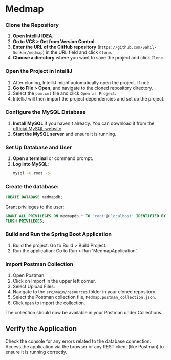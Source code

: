# Medmap

### Clone the Repository

1. **Open IntelliJ IDEA**.
2. **Go to VCS > Get from Version Control**.
3. **Enter the URL of the GitHub repository** (`https://github.com/Sahil-Sonkar/medmap`) in the URL field and click `Clone`.
4. **Choose a directory** where you want to save the project and click `Clone`.

### Open the Project in IntelliJ

1. After cloning, IntelliJ might automatically open the project. If not:
2. **Go to File > Open**, and navigate to the cloned repository directory.
3. Select the `pom.xml` file and click `Open as Project`.
4. IntelliJ will then import the project dependencies and set up the project.

### Configure the MySQL Database

1. **Install MySQL** if you haven't already. You can download it from the [official MySQL website](https://dev.mysql.com/downloads/mysql/).
2. **Start the MySQL server** and ensure it is running.

### Set Up Database and User

1. **Open a terminal** or command prompt.
2. **Log into MySQL**:
   ```bash
   mysql -u root -p
   ```
   
### Create the database:

```sql
CREATE DATABASE medmapdb;
```

Grant privileges to the user:

```sql
GRANT ALL PRIVILEGES ON medmapdb.* TO 'root'@'localhost' IDENTIFIED BY 'password';
FLUSH PRIVILEGES;
```

### Build and Run the Spring Boot Application

   1. Build the project: Go to Build > Build Project.
   2. Run the application: Go to Run > Run 'MedmapApplication'.

### Import Postman Collection

1. Open Postman
2. Click on Import in the upper left corner.
3. Select Upload Files.
4. Navigate to the `src/main/resources` folder in your cloned repository.
5. Select the Postman collection file, `Medmap.postman_collection.json`.
6. Click `Open` to import the collection.

The collection should now be available in your Postman under Collections.

## Verify the Application

Check the console for any errors related to the database connection.
Access the application via the browser or any REST client (like Postman) to ensure it is running correctly.

